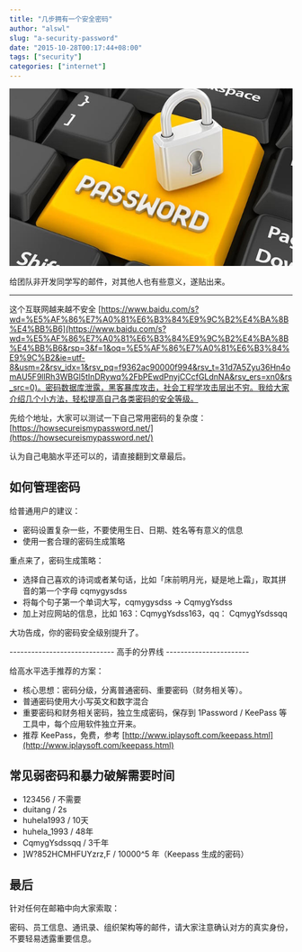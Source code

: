 ```yaml
---
title: "几步拥有一个安全密码"
author: "alswl"
slug: "a-security-password"
date: "2015-10-28T00:17:44+08:00"
tags: ["security"]
categories: ["internet"]
---
```


![password.jpg](../../static/images/upload_dropbox/201512/password.jpg)

给团队非开发同学写的邮件，对其他人也有些意义，遂贴出来。

-----

这个互联网越来越不安全 [https://www.baidu.com/s?wd=%E5%AF%86%E7%A0%81%E6%B3%84%E9%9C%B2%E4%BA%8B%E4%BB%B6](https://www.baidu.com/s?wd=%E5%AF%86%E7%A0%81%E6%B3%84%E9%9C%B2%E4%BA%8B%E4%BB%B6&rsp=3&f=1&oq=%E5%AF%86%E7%A0%81%E6%B3%84%E9%9C%B2&ie=utf-8&usm=2&rsv_idx=1&rsv_pq=f9362ac90000f994&rsv_t=31d7A5Zyu36Hn4omAU5F9llRh3WBGl5tInDRywq%2FbPEwdPnyjCCcfGLdnNA&rsv_ers=xn0&rs_src=0)。密码数据库泄露，黑客暴库攻击，社会工程学攻击层出不穷。我给大家介绍几个小方法，轻松提高自己各类密码的安全等级。

先给个地址，大家可以测试一下自己常用密码的复杂度：[https://howsecureismypassword.net/](https://howsecureismypassword.net/)

认为自己电脑水平还可以的，请直接翻到文章最后。


## 如何管理密码

给普通用户的建议：

*   密码设置复杂一些，不要使用生日、日期、姓名等有意义的信息
*   使用一套合理的密码生成策略

重点来了，密码生成策略：

*   选择自己喜欢的诗词或者某句话，比如「床前明月光，疑是地上霜」，取其拼音的第一个字母 cqmygysdss
*   将每个句子第一个单词大写，cqmygysdss -> CqmygYsdss
*   加上对应网站的信息，比如 163：CqmygYsdss163，qq： CqmygYsdssqq

大功告成，你的密码安全级别提升了。

----------------------------- 高手的分界线 -----------------------

给高水平选手推荐的方案：

*   核心思想：密码分级，分离普通密码、重要密码（财务相关等）。
*   普通密码使用大小写英文和数字混合
*   重要密码和财务相关密码，独立生成密码，保存到 1Password / KeePass 等工具中，每个应用软件独立开来。
*   推荐 KeePass，免费，参考 [http://www.iplaysoft.com/keepass.html](http://www.iplaysoft.com/keepass.html)


##  常见弱密码和暴力破解需要时间

*   123456 / 不需要
*   duitang / 2s
*   huhela1993 / 10天
*   huhela\_1993 / 48年
*   CqmygYsdssqq / 3千年
*   ]W?852HCMHFUYzrz,F / 10000^5 年（Keepass 生成的密码）

## 最后

针对任何在邮箱中向大家索取：

密码、员工信息、通讯录、组织架构等的邮件，请大家注意确认对方的真实身份，不要轻易透露重要信息。
